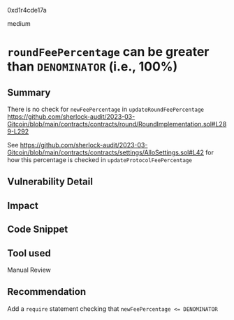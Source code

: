 0xd1r4cde17a

medium

# `roundFeePercentage` can be greater than `DENOMINATOR` (i.e., 100%)

## Summary

There is no check for `newFeePercentage` in `updateRoundFeePercentage`
https://github.com/sherlock-audit/2023-03-Gitcoin/blob/main/contracts/contracts/round/RoundImplementation.sol#L289-L292

See https://github.com/sherlock-audit/2023-03-Gitcoin/blob/main/contracts/contracts/settings/AlloSettings.sol#L42 for how this percentage is checked in `updateProtocolFeePercentage`

## Vulnerability Detail

## Impact

## Code Snippet

## Tool used

Manual Review

## Recommendation

Add a `require` statement checking that `newFeePercentage <= DENOMINATOR`
